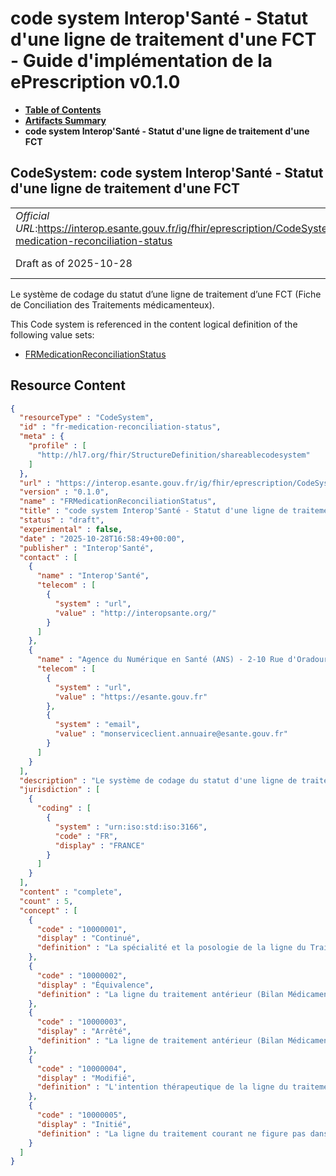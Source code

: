 # code system Interop'Santé - Statut d'une ligne de traitement d'une FCT - Guide d'implémentation de la ePrescription v0.1.0

* [**Table of Contents**](toc.md)
* [**Artifacts Summary**](artifacts.md)
* **code system Interop'Santé - Statut d'une ligne de traitement d'une FCT**

## CodeSystem: code system Interop'Santé - Statut d'une ligne de traitement d'une FCT 

| | |
| :--- | :--- |
| *Official URL*:https://interop.esante.gouv.fr/ig/fhir/eprescription/CodeSystem/fr-medication-reconciliation-status | *Version*:0.1.0 |
| Draft as of 2025-10-28 | *Computable Name*:FRMedicationReconciliationStatus |

 
Le système de codage du statut d’une ligne de traitement d’une FCT (Fiche de Conciliation des Traitements médicamenteux). 

 This Code system is referenced in the content logical definition of the following value sets: 

* [FRMedicationReconciliationStatus](ValueSet-fr-medication-reconciliation-status.md)



## Resource Content

```json
{
  "resourceType" : "CodeSystem",
  "id" : "fr-medication-reconciliation-status",
  "meta" : {
    "profile" : [
      "http://hl7.org/fhir/StructureDefinition/shareablecodesystem"
    ]
  },
  "url" : "https://interop.esante.gouv.fr/ig/fhir/eprescription/CodeSystem/fr-medication-reconciliation-status",
  "version" : "0.1.0",
  "name" : "FRMedicationReconciliationStatus",
  "title" : "code system Interop'Santé - Statut d'une ligne de traitement d'une FCT",
  "status" : "draft",
  "experimental" : false,
  "date" : "2025-10-28T16:58:49+00:00",
  "publisher" : "Interop'Santé",
  "contact" : [
    {
      "name" : "Interop'Santé",
      "telecom" : [
        {
          "system" : "url",
          "value" : "http://interopsante.org/"
        }
      ]
    },
    {
      "name" : "Agence du Numérique en Santé (ANS) - 2-10 Rue d'Oradour-sur-Glane, 75015 Paris",
      "telecom" : [
        {
          "system" : "url",
          "value" : "https://esante.gouv.fr"
        },
        {
          "system" : "email",
          "value" : "monserviceclient.annuaire@esante.gouv.fr"
        }
      ]
    }
  ],
  "description" : "Le système de codage du statut d'une ligne de traitement d'une FCT (Fiche de Conciliation des Traitements médicamenteux).",
  "jurisdiction" : [
    {
      "coding" : [
        {
          "system" : "urn:iso:std:iso:3166",
          "code" : "FR",
          "display" : "FRANCE"
        }
      ]
    }
  ],
  "content" : "complete",
  "count" : 5,
  "concept" : [
    {
      "code" : "10000001",
      "display" : "Continué",
      "definition" : "La spécialité et la posologie de la ligne du Traitement Courant sont identiques à celles de la ligne du traitement antérieur (Bilan Médicamenteux)."
    },
    {
      "code" : "10000002",
      "display" : "Équivalence",
      "definition" : "La ligne du traitement antérieur (Bilan Médicamenteux) est poursuivie dans le Traitement Courant, mais avec un médicament équivalent. Il s'agit souvent de substituer la spécialité du traitement antérieur par la spécialité au Livret de l'établissement."
    },
    {
      "code" : "10000003",
      "display" : "Arrêté",
      "definition" : "La ligne de traitement antérieur (Bilan Médicamenteux) ne figure pas dans le Traitement Courant. Cette ligne de traitement a donc été arrêtée."
    },
    {
      "code" : "10000004",
      "display" : "Modifié",
      "definition" : "L'intention thérapeutique de la ligne du traitement antérieur (Bilan Médicamenteux) est poursuivie mais avec modification du principe actif et/ou de la forme galénique et/ou de la voie d'adminisitration et/ou des modialités d'administration et/ou de la posologie."
    },
    {
      "code" : "10000005",
      "display" : "Initié",
      "definition" : "La ligne du traitement courant ne figure pas dans le traitement antérieur (Bilan Médicamenteux). Cette ligne de traitement a donc été initiée/démarrée."
    }
  ]
}

```
